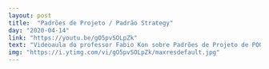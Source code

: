```yaml
---
layout: post
title:  "Padrões de Projeto / Padrão Strategy"
day: "2020-04-14" 
link: "https://youtu.be/gO5pvSOLpZk"
text: "Videoaula do professor Fabio Kon sobre Padrões de Projeto de POO. Me fez me interessar muito mais por estudar a fundo programação."
img: "https://i.ytimg.com/vi/gO5pvSOLpZk/maxresdefault.jpg"
---
```


